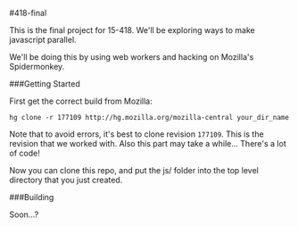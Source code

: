 #418-final

This is the final project for 15-418. We'll be exploring ways to make javascript parallel.

We'll be doing this by using web workers and hacking on Mozilla's Spidermonkey.

###Getting Started

First get the correct build from Mozilla:

```
hg clone -r 177109 http://hg.mozilla.org/mozilla-central your_dir_name
```

Note that to avoid errors, it's best to clone revision `177109`. This is the revision that we worked with. Also this part may take a while... There's a lot of code!

Now you can clone this repo, and put the js/ folder into the top level directory that you just created.

###Building

Soon...?
